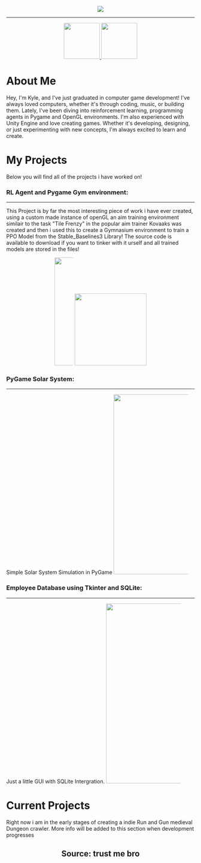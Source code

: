 <p align="center">
    <img src="https://capsule-render.vercel.app/api?type=rounded&height=300&color=gradient&text=Hi!-nl-Take%20a%20look%20at%20my%20work&animation=fadeIn"/>
</>
<hr>
<p align="center">
        <a href="https://en-gb.facebook.com/people/Kyle-Moss/pfbid0qhjXkLzWAXJrGoXaqKmLpWRCuBPqkDJZQEMGypmTyV88d4F53GiCGcUCw1VdvZtBl/">
            <img src="https://cdn1.iconfinder.com/data/icons/logotypes/32/square-facebook-512.png" style="width: 10vw; max-width: 100px;">
        </a>
        <a href="https://uk.linkedin.com/in/kyle-moss-ba242b2a2?trk=people-guest_people_search-card">
            <img src="https://cdn2.iconfinder.com/data/icons/social-media-2285/512/1_Linkedin_unofficial_colored_svg-512.png" style="width: 10vw; max-width: 100px;">
        </a>  
</p>

<p align="center">
    <h1>About Me</h1>
        <p1>Hey, I'm Kyle, and I've just graduated in computer game development! I've always loved computers, whether it's through coding, music, or building them. Lately, I've been diving into reinforcement learning, programming agents in Pygame and OpenGL environments. I'm also experienced with Unity Engine and love creating games. Whether it's developing, designing, or just experimenting with new concepts, I'm always excited to learn and create.</p1>
    <p align="center">
        <h1>My Projects</h1>
        <p2>Below you will find all of the projects i have worked on!</p2>
        <h3>RL Agent and Pygame Gym environment:</h3>
        <hr>
            <p3>This Project is by far the most interesting piece of work i have ever created, using a custom made instance of openGL an aim training environment similair to the task "Tile Frenzy" in the popular aim trainer Kovaaks was created and then i used this to create a Gymnasium environment to train a PPO Model from the Stable_Baselines3 Library! The source code is available to download if you want to tinker with it urself and all trained models are stored in the files!</p3>
            <p align="center">
                <img src="https://media1.giphy.com/media/v1.Y2lkPTc5MGI3NjExcHEycW15Znhjbnlvb2dubnk3ZXFyaTUxZzY4NHc5dDFicmhvbTVkaiZlcD12MV9pbnRlcm5hbF9naWZfYnlfaWQmY3Q9Zw/RucuakzK9AL8uY3Xwx/giphy.gif" style="width: 30vw; max-width: 50px;">
                <img src="https://media1.giphy.com/media/98PF0pzERtroLNUDso/giphy.gif?cid=9b38fe91x188gwaejggjy6qxa1idb4wkh9or40e2zfka3rn3&ep=v1_gifs_username&rid=giphy.gif" style="width: 20vw; max-width: 200px;">
            </p>
            <h3>PyGame Solar System:</h3>
        <hr>
            <p3>Simple Solar System Simulation in PyGame</p3>
            <img src="https://media2.giphy.com/media/v1.Y2lkPTc5MGI3NjExNWpjd2RrdjdoN2lhMjBiNmpmdDBqcDF0ZmNtcW5mdTFpcjVkZTU4eCZlcD12MV9pbnRlcm5hbF9naWZfYnlfaWQmY3Q9Zw/ZO5nb5rOJN6MeCL7Qh/giphy.gif" style="width: 50vw; max-width: 200px;">
            <h3>Employee Database using Tkinter and SQLite:</h3>
        <hr>
            <p3>Just a little GUI with SQLite Intergration.</p3>
            <img src="https://imghost.net/ib/BhhHxExWqdyHYrQ_1747052699.png" style="width: 50vw; max-width: 200px;">
        <h1>Current Projects</h1>
        <p2>Right now i am in the early stages of creating a indie Run and Gun medieval Dungeon crawler. More info will be added to this section when development progresses</p2>
        <p align="center">
        <h2 align="center">Source: trust me bro</h2>
    </p>
            



